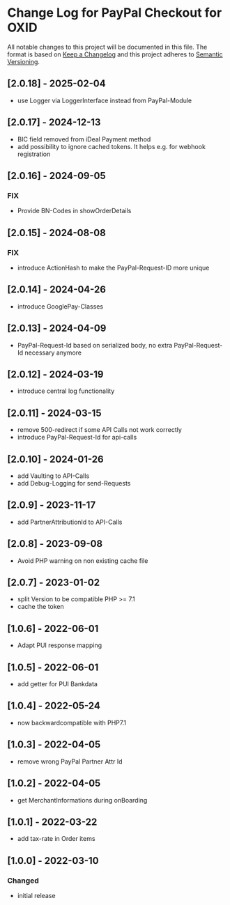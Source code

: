 # Change Log for PayPal Checkout for OXID

All notable changes to this project will be documented in this file.
The format is based on [Keep a Changelog](http://keepachangelog.com/)
and this project adheres to [Semantic Versioning](http://semver.org/).

## [2.0.18] - 2025-02-04

- use Logger via LoggerInterface instead from PayPal-Module

## [2.0.17] - 2024-12-13

- BIC field removed from iDeal Payment method
- add possibility to ignore cached tokens. It helps e.g. for webhook registration

## [2.0.16] - 2024-09-05

### FIX

- Provide BN-Codes in showOrderDetails

## [2.0.15] - 2024-08-08

### FIX

- introduce ActionHash to make the PayPal-Request-ID more unique

## [2.0.14] - 2024-04-26

- introduce GooglePay-Classes

## [2.0.13] - 2024-04-09

- PayPal-Request-Id based on serialized body, no extra PayPal-Request-Id necessary anymore

## [2.0.12] - 2024-03-19

- introduce central log functionality

## [2.0.11] - 2024-03-15

- remove 500-redirect if some API Calls not work correctly
- introduce PayPal-Request-Id for api-calls

## [2.0.10] - 2024-01-26

- add Vaulting to API-Calls
- add Debug-Logging for send-Requests

## [2.0.9] - 2023-11-17

- add PartnerAttributionId to API-Calls

## [2.0.8] - 2023-09-08

- Avoid PHP warning on non existing cache file

## [2.0.7] - 2023-01-02

- split Version to be compatible PHP >= 7.1
- cache the token

## [1.0.6] - 2022-06-01

- Adapt PUI response mapping

## [1.0.5] - 2022-06-01

- add getter for PUI Bankdata

## [1.0.4] - 2022-05-24

- now backwardcompatible with PHP7.1

## [1.0.3] - 2022-04-05

- remove wrong PayPal Partner Attr Id

## [1.0.2] - 2022-04-05

- get MerchantInformations during onBoarding

## [1.0.1] - 2022-03-22

- add tax-rate in Order items

## [1.0.0] - 2022-03-10

### Changed
- initial release
